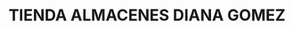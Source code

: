 ---
title: "TIENDA ALMACENES DIANA GOMEZ"
url: /socorro/tienda-almacenes-diana-gomez/
shop: ropa
---